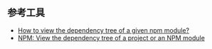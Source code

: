 ## 参考工具

- [How to view the dependency tree of a given npm module?](https://stackoverflow.com/questions/25997519/how-to-view-the-dependency-tree-of-a-given-npm-module)
- [NPM: View the dependency tree of a project or an NPM module](https://bobbyhadz.com/blog/view-dependency-tree-of-npm-module)
